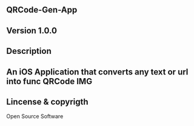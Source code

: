 ## QRCode-Gen-App 
**Version 1.0.0**
---
## Description 
An iOS Application that converts any text or url into func QRCode IMG 
--- 
## Lincense & copyrigth 

Open Source Software
